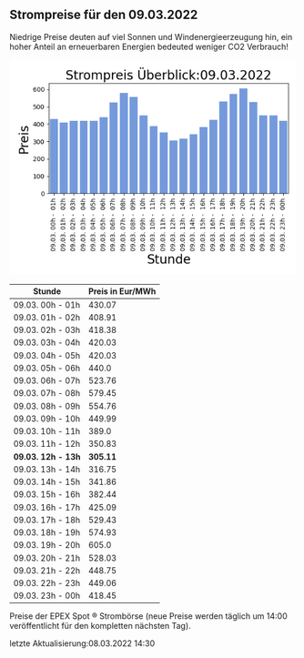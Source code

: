 
## Strompreise für den 09.03.2022

Niedrige Preise deuten auf viel Sonnen und Windenergieerzeugung hin, ein hoher Anteil an erneuerbaren Energien bedeuted weniger CO2 Verbrauch!

![Strompreis übersicht](imgs/strompreis_uebersicht.png)

| Stunde | Preis in Eur/MWh |
|---|---|
| 09.03. 00h -  01h | 430.07 | 
| 09.03. 01h -  02h | 408.91 | 
| 09.03. 02h -  03h | 418.38 | 
| 09.03. 03h -  04h | 420.03 | 
| 09.03. 04h -  05h | 420.03 | 
| 09.03. 05h -  06h | 440.0 | 
| 09.03. 06h -  07h | 523.76 | 
| 09.03. 07h -  08h | 579.45 | 
| 09.03. 08h -  09h | 554.76 | 
| 09.03. 09h -  10h | 449.99 | 
| 09.03. 10h -  11h | 389.0 | 
| 09.03. 11h -  12h | 350.83 | 
| **09.03. 12h -  13h** | **305.11** | 
| 09.03. 13h -  14h | 316.75 | 
| 09.03. 14h -  15h | 341.86 | 
| 09.03. 15h -  16h | 382.44 | 
| 09.03. 16h -  17h | 425.09 | 
| 09.03. 17h -  18h | 529.43 | 
| 09.03. 18h -  19h | 574.93 | 
| 09.03. 19h -  20h | 605.0 | 
| 09.03. 20h -  21h | 528.03 | 
| 09.03. 21h -  22h | 448.75 | 
| 09.03. 22h -  23h | 449.06 | 
| 09.03. 23h -  00h | 418.45 | 

Preise der EPEX Spot ® Strombörse (neue Preise werden täglich um 14:00 veröffentlicht für den kompletten nächsten Tag).

letzte Aktualisierung:08.03.2022 14:30